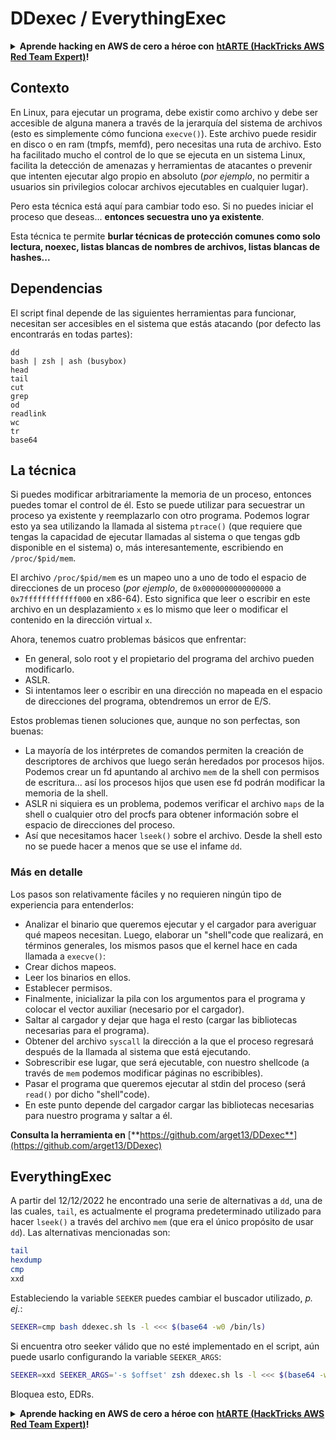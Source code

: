 # DDexec / EverythingExec

<details>

<summary><strong>Aprende hacking en AWS de cero a héroe con</strong> <a href="https://training.hacktricks.xyz/courses/arte"><strong>htARTE (HackTricks AWS Red Team Expert)</strong></a><strong>!</strong></summary>

Otras formas de apoyar a HackTricks:

* Si quieres ver a tu **empresa anunciada en HackTricks** o **descargar HackTricks en PDF**, consulta los [**PLANES DE SUSCRIPCIÓN**](https://github.com/sponsors/carlospolop)!
* Consigue el [**merchandising oficial de PEASS & HackTricks**](https://peass.creator-spring.com)
* Descubre [**La Familia PEASS**](https://opensea.io/collection/the-peass-family), nuestra colección de [**NFTs**](https://opensea.io/collection/the-peass-family) exclusivos
* **Únete al** 💬 [**grupo de Discord**](https://discord.gg/hRep4RUj7f) o al [**grupo de telegram**](https://t.me/peass) o **sígueme** en **Twitter** 🐦 [**@carlospolopm**](https://twitter.com/carlospolopm)**.**
* **Comparte tus trucos de hacking enviando PRs a los repositorios de github de** [**HackTricks**](https://github.com/carlospolop/hacktricks) y [**HackTricks Cloud**](https://github.com/carlospolop/hacktricks-cloud).

</details>

## Contexto

En Linux, para ejecutar un programa, debe existir como archivo y debe ser accesible de alguna manera a través de la jerarquía del sistema de archivos (esto es simplemente cómo funciona `execve()`). Este archivo puede residir en disco o en ram (tmpfs, memfd), pero necesitas una ruta de archivo. Esto ha facilitado mucho el control de lo que se ejecuta en un sistema Linux, facilita la detección de amenazas y herramientas de atacantes o prevenir que intenten ejecutar algo propio en absoluto (_por ejemplo_, no permitir a usuarios sin privilegios colocar archivos ejecutables en cualquier lugar).

Pero esta técnica está aquí para cambiar todo eso. Si no puedes iniciar el proceso que deseas... **entonces secuestra uno ya existente**.

Esta técnica te permite **burlar técnicas de protección comunes como solo lectura, noexec, listas blancas de nombres de archivos, listas blancas de hashes...**

## Dependencias

El script final depende de las siguientes herramientas para funcionar, necesitan ser accesibles en el sistema que estás atacando (por defecto las encontrarás en todas partes):
```
dd
bash | zsh | ash (busybox)
head
tail
cut
grep
od
readlink
wc
tr
base64
```
## La técnica

Si puedes modificar arbitrariamente la memoria de un proceso, entonces puedes tomar el control de él. Esto se puede utilizar para secuestrar un proceso ya existente y reemplazarlo con otro programa. Podemos lograr esto ya sea utilizando la llamada al sistema `ptrace()` (que requiere que tengas la capacidad de ejecutar llamadas al sistema o que tengas gdb disponible en el sistema) o, más interesantemente, escribiendo en `/proc/$pid/mem`.

El archivo `/proc/$pid/mem` es un mapeo uno a uno de todo el espacio de direcciones de un proceso (_por ejemplo_, de `0x0000000000000000` a `0x7ffffffffffff000` en x86-64). Esto significa que leer o escribir en este archivo en un desplazamiento `x` es lo mismo que leer o modificar el contenido en la dirección virtual `x`.

Ahora, tenemos cuatro problemas básicos que enfrentar:

* En general, solo root y el propietario del programa del archivo pueden modificarlo.
* ASLR.
* Si intentamos leer o escribir en una dirección no mapeada en el espacio de direcciones del programa, obtendremos un error de E/S.

Estos problemas tienen soluciones que, aunque no son perfectas, son buenas:

* La mayoría de los intérpretes de comandos permiten la creación de descriptores de archivos que luego serán heredados por procesos hijos. Podemos crear un fd apuntando al archivo `mem` de la shell con permisos de escritura... así los procesos hijos que usen ese fd podrán modificar la memoria de la shell.
* ASLR ni siquiera es un problema, podemos verificar el archivo `maps` de la shell o cualquier otro del procfs para obtener información sobre el espacio de direcciones del proceso.
* Así que necesitamos hacer `lseek()` sobre el archivo. Desde la shell esto no se puede hacer a menos que se use el infame `dd`.

### Más en detalle

Los pasos son relativamente fáciles y no requieren ningún tipo de experiencia para entenderlos:

* Analizar el binario que queremos ejecutar y el cargador para averiguar qué mapeos necesitan. Luego, elaborar un "shell"code que realizará, en términos generales, los mismos pasos que el kernel hace en cada llamada a `execve()`:
* Crear dichos mapeos.
* Leer los binarios en ellos.
* Establecer permisos.
* Finalmente, inicializar la pila con los argumentos para el programa y colocar el vector auxiliar (necesario por el cargador).
* Saltar al cargador y dejar que haga el resto (cargar las bibliotecas necesarias para el programa).
* Obtener del archivo `syscall` la dirección a la que el proceso regresará después de la llamada al sistema que está ejecutando.
* Sobrescribir ese lugar, que será ejecutable, con nuestro shellcode (a través de `mem` podemos modificar páginas no escribibles).
* Pasar el programa que queremos ejecutar al stdin del proceso (será `read()` por dicho "shell"code).
* En este punto depende del cargador cargar las bibliotecas necesarias para nuestro programa y saltar a él.

**Consulta la herramienta en** [**https://github.com/arget13/DDexec**](https://github.com/arget13/DDexec)

## EverythingExec

A partir del 12/12/2022 he encontrado una serie de alternativas a `dd`, una de las cuales, `tail`, es actualmente el programa predeterminado utilizado para hacer `lseek()` a través del archivo `mem` (que era el único propósito de usar `dd`). Las alternativas mencionadas son:
```bash
tail
hexdump
cmp
xxd
```
Estableciendo la variable `SEEKER` puedes cambiar el buscador utilizado, _p. ej._:
```bash
SEEKER=cmp bash ddexec.sh ls -l <<< $(base64 -w0 /bin/ls)
```
Si encuentra otro seeker válido que no esté implementado en el script, aún puede usarlo configurando la variable `SEEKER_ARGS`:
```bash
SEEKER=xxd SEEKER_ARGS='-s $offset' zsh ddexec.sh ls -l <<< $(base64 -w0 /bin/ls)
```
Bloquea esto, EDRs.

<details>

<summary><strong>Aprende hacking en AWS de cero a héroe con</strong> <a href="https://training.hacktricks.xyz/courses/arte"><strong>htARTE (HackTricks AWS Red Team Expert)</strong></a><strong>!</strong></summary>

Otras formas de apoyar a HackTricks:

* Si quieres ver a tu **empresa anunciada en HackTricks** o **descargar HackTricks en PDF**, consulta los [**PLANES DE SUSCRIPCIÓN**](https://github.com/sponsors/carlospolop)!
* Consigue el [**merchandising oficial de PEASS & HackTricks**](https://peass.creator-spring.com)
* Descubre [**La Familia PEASS**](https://opensea.io/collection/the-peass-family), nuestra colección de [**NFTs**](https://opensea.io/collection/the-peass-family) exclusivos
* **Únete al** 💬 [**grupo de Discord**](https://discord.gg/hRep4RUj7f) o al [**grupo de telegram**](https://t.me/peass) o **sígueme** en **Twitter** 🐦 [**@carlospolopm**](https://twitter.com/carlospolopm)**.**
* **Comparte tus trucos de hacking enviando PRs a los repositorios de github de** [**HackTricks**](https://github.com/carlospolop/hacktricks) y [**HackTricks Cloud**](https://github.com/carlospolop/hacktricks-cloud).

</details>
